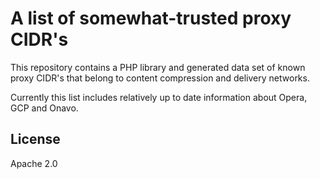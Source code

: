 # A list of somewhat-trusted proxy CIDR's

This repository contains a PHP library and generated data set of known proxy CIDR's that
 belong to content compression and delivery networks.

Currently this list includes relatively up to date information about Opera, GCP and Onavo.

## License

Apache 2.0
